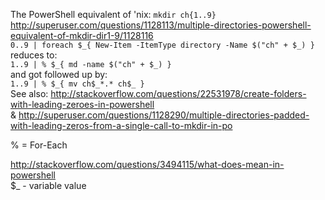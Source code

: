 The PowerShell equivalent of 'nix:
`mkdir ch{1..9}`  
http://superuser.com/questions/1128113/multiple-directories-powershell-equivalent-of-mkdir-dir1-9/1128116  
`0..9 | foreach $_{ New-Item -ItemType directory -Name $("ch" + $_) }`  
reduces to:  
`1..9 | % $_{ md -name $("ch" + $_) }`  
and got followed up by:  
`1..9 | % $_{ mv ch$_*.* ch$_ }`  
See also: http://stackoverflow.com/questions/22531978/create-folders-with-leading-zeroes-in-powershell  
& http://superuser.com/questions/1128290/multiple-directories-padded-with-leading-zeros-from-a-single-call-to-mkdir-in-po  
  
  % = For-Each  
  
http://stackoverflow.com/questions/3494115/what-does-mean-in-powershell  
  $_ - variable value  
